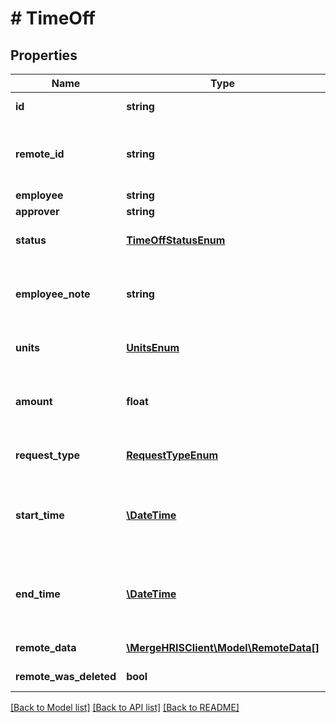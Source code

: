 # # TimeOff

## Properties

Name | Type | Description | Notes
------------ | ------------- | ------------- | -------------
**id** | **string** |  | [optional] [readonly]
**remote_id** | **string** | The third-party API ID of the matching object. | [optional]
**employee** | **string** |  | [optional]
**approver** | **string** |  | [optional]
**status** | [**TimeOffStatusEnum**](TimeOffStatusEnum.md) | The status of this time off request. | [optional]
**employee_note** | **string** | The employee note for this time off request. | [optional]
**units** | [**UnitsEnum**](UnitsEnum.md) | The unit of time requested. | [optional]
**amount** | **float** | The number of time off units requested. | [optional]
**request_type** | [**RequestTypeEnum**](RequestTypeEnum.md) | The type of time off request. | [optional]
**start_time** | [**\DateTime**](\DateTime.md) | The day and time of the start of the time requested off. | [optional]
**end_time** | [**\DateTime**](\DateTime.md) | The day and time of the end of the time requested off. | [optional]
**remote_data** | [**\MergeHRISClient\Model\RemoteData[]**](RemoteData.md) |  | [optional] [readonly]
**remote_was_deleted** | **bool** |  | [optional] [readonly]

[[Back to Model list]](../../README.md#models) [[Back to API list]](../../README.md#endpoints) [[Back to README]](../../README.md)
